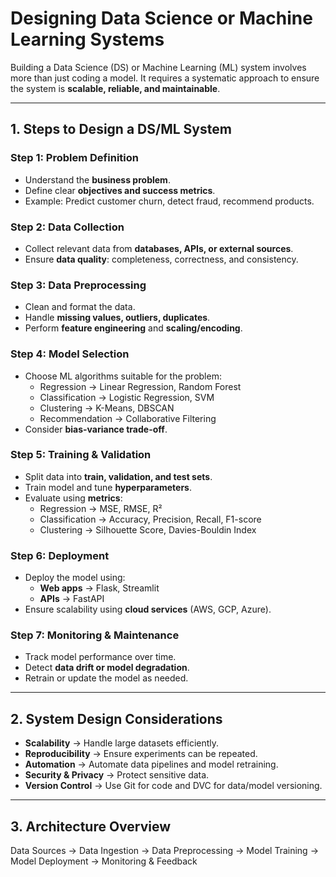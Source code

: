 # Designing Data Science or Machine Learning Systems

Building a Data Science (DS) or Machine Learning (ML) system involves more than just coding a model. It requires a systematic approach to ensure the system is **scalable, reliable, and maintainable**.

---

## 1. Steps to Design a DS/ML System

### Step 1: Problem Definition
- Understand the **business problem**.  
- Define clear **objectives and success metrics**.  
- Example: Predict customer churn, detect fraud, recommend products.

### Step 2: Data Collection
- Collect relevant data from **databases, APIs, or external sources**.  
- Ensure **data quality**: completeness, correctness, and consistency.

### Step 3: Data Preprocessing
- Clean and format the data.  
- Handle **missing values, outliers, duplicates**.  
- Perform **feature engineering** and **scaling/encoding**.  

### Step 4: Model Selection
- Choose ML algorithms suitable for the problem:  
  - Regression → Linear Regression, Random Forest  
  - Classification → Logistic Regression, SVM  
  - Clustering → K-Means, DBSCAN  
  - Recommendation → Collaborative Filtering  
- Consider **bias-variance trade-off**.

### Step 5: Training & Validation
- Split data into **train, validation, and test sets**.  
- Train model and tune **hyperparameters**.  
- Evaluate using **metrics**:  
  - Regression → MSE, RMSE, R²  
  - Classification → Accuracy, Precision, Recall, F1-score  
  - Clustering → Silhouette Score, Davies-Bouldin Index

### Step 6: Deployment
- Deploy the model using:  
  - **Web apps** → Flask, Streamlit  
  - **APIs** → FastAPI  
- Ensure scalability using **cloud services** (AWS, GCP, Azure).

### Step 7: Monitoring & Maintenance
- Track model performance over time.  
- Detect **data drift or model degradation**.  
- Retrain or update the model as needed.

---

## 2. System Design Considerations

- **Scalability** → Handle large datasets efficiently.  
- **Reproducibility** → Ensure experiments can be repeated.  
- **Automation** → Automate data pipelines and model retraining.  
- **Security & Privacy** → Protect sensitive data.  
- **Version Control** → Use Git for code and DVC for data/model versioning.

---

## 3. Architecture Overview

Data Sources → Data Ingestion → Data Preprocessing → Model Training → Model Deployment → Monitoring & Feedback
